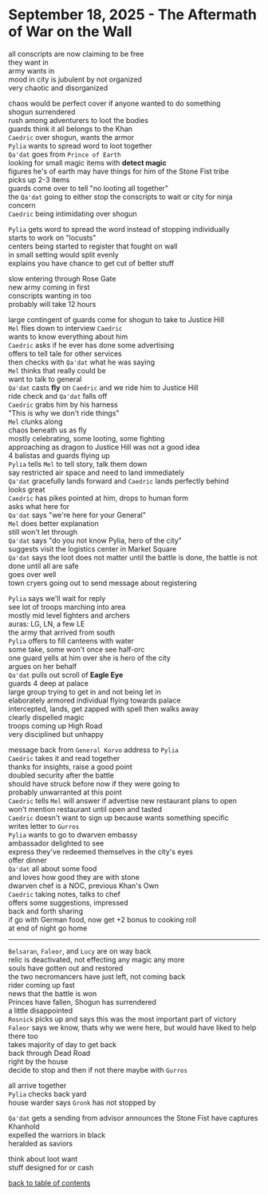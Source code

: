# September 18, 2025 - The Aftermath of War on the Wall

all conscripts are now claiming to be free  
they want in  
army wants in  
mood in city is jubulent by not organized  
very chaotic and disorganized  

chaos would be perfect cover if anyone wanted to do something  
shogun surrendered  
rush among adventurers to loot the bodies  
guards think it all belongs to the Khan  
`Caedric` over shogun, wants the armor  
`Pylia` wants to spread word to loot together  
`Qa'dat` goes from `Prince of Earth`  
looking for small magic items with **detect magic**    
figures he's of earth may have things for him of the Stone Fist tribe  
picks up 2-3 items  
guards come over to tell "no looting all together"  
the `Qa'dat` going to either stop the conscripts to wait or city for ninja concern  
`Caedric` being intimidating over shogun  

`Pylia` gets word to spread the word instead of stopping individually  
starts to work on "locusts"  
centers being started to register that fought on wall  
in small setting would split evenly  
explains you have chance to get cut of better stuff  

slow entering through Rose Gate  
new army coming in first  
conscripts wanting in too  
probably will take 12 hours  

large contingent of guards come for shogun to take to Justice Hill  
`Mel` flies down to interview `Caedric`  
wants to know everything about him  
`Caedric` asks if he ever has done some advertising  
offers to tell tale for other services  
then checks with `Qa'dat` what he was saying  
`Mel` thinks that really could be  
want to talk to general  
`Qa'dat` casts **fly** on `Caedric` and we ride him to Justice Hill  
ride check and `Qa'dat` falls off  
`Caedric` grabs him by his harness  
"This is why we don't ride things"  
`Mel` clunks along  
chaos beneath us as fly  
mostly celebrating, some looting, some fighting  
approaching as dragon to Justice Hill was not a good idea  
4 balistas and guards flying up  
`Pylia` tells `Mel` to tell story, talk them down  
say restricted air space and need to land immediately  
`Qa'dat` gracefully lands forward and `Caedric` lands perfectly behind  
looks great  
`Caedric` has pikes pointed at him, drops to human form  
asks what here for  
`Qa'dat` says "we're here for your General"  
`Mel` does better explanation  
still won't let through  
`Qa'dat` says "do you not know Pylia, hero of the city"  
suggests visit the logistics center in Market Square  
`Qa'dat` says the loot does not matter until the battle is done, the battle is not done until all are safe  
goes over well  
town cryers going out to send message about registering  

`Pylia` says we'll wait for reply  
see lot of troops marching into area  
mostly mid level fighters and archers  
auras: LG, LN, a few LE  
the army that arrived from south  
`Pylia` offers to fill canteens with water  
some take, some won't once see half-orc  
one guard yells at him over she is hero of the city  
argues on her behalf  
`Qa'dat` pulls out scroll of **Eagle Eye**  
guards 4 deep at palace  
large group trying to get in and not being let in  
elaborately armored individual flying towards palace  
intercepted, lands, get zapped with spell then walks away  
clearly dispelled magic  
troops coming up High Road  
very disciplined but unhappy  

message back from `General Korvo` address to `Pylia`  
`Caedric` takes it and read together  
thanks for insights, raise a good point  
doubled security after the battle  
should have struck before now if they were going to  
probably unwarranted at this point  
`Caedric` tells `Mel` will answer if advertise new restaurant plans to open  
won't mention restaurant until open and tasted  
`Caedric` doesn't want to sign up because wants something specific  
writes letter to `Gurros`  
`Pylia` wants to go to dwarven embassy  
ambassador delighted to see  
express they've redeemed themselves in the city's eyes  
offer dinner  
`Qa'dat` all about some food  
and loves how good they are with stone  
dwarven chef is a NOC, previous Khan's Own  
`Caedric` taking notes, talks to chef  
offers some suggestions, impressed  
back and forth sharing  
if go with German food, now get +2 bonus to cooking roll  
at end of night go home    

---  

`Belsaran`, `Faleor`, and `Lucy` are on way back  
relic is deactivated, not effecting any magic any more  
souls have gotten out and restored  
the two necromancers have just left, not coming back  
rider coming up fast  
news that the battle is won  
Princes have fallen, Shogun has surrendered  
a little disappointed  
`Rosnick` picks up and says this was the most important part of victory  
`Faleor` says we know, thats why we were here, but would have liked to help there too  
takes majority of day to get back  
back through Dead Road  
right by the house  
decide to stop and then if not there maybe with `Gurros`  

all arrive together  
`Pylia` checks back yard  
house warder says `Gronk` has not stopped by  

`Qa'dat` gets a sending from advisor 
announces the Stone Fist have captures Khanhold  
expelled the warriors in black  
heralded as saviors  

think about loot want  
stuff designed for or cash  


[back to table of contents](/sessions/README.md)
